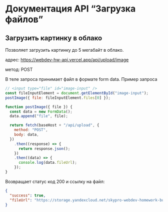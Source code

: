 # Документация API “Загрузка файлов”

## Загрузить картинку в облако

Позволяет загрузить картинку до 5 мегабайт в облако.

адрес: https://webdev-hw-api.vercel.app/api/upload/image

метод: POST

В теле запроса принимает файл в формате form data. Пример запроса

```js
// <input type="file" id="image-input" />
const fileInputElement = document.getElementById("image-input");
postImage({ file: fileInputElement.files[0] });

function postImage({ file }) {
  const data = new FormData();
  data.append("file", file);

  return fetch(baseHost + "/api/upload", {
    method: "POST",
    body: data,
  })
    .then((response) => {
      return response.json();
    })
    .then((data) => {
      console.log(data.fileUrl);
    });
}
```

Возвращает статус код 200 и ссылку на файл:

```json
{
  "success": true,
  "fileUrl": "https://storage.yandexcloud.net/skypro-webdev-homework-bucket/1680517436469-loading.gif"
}
```
